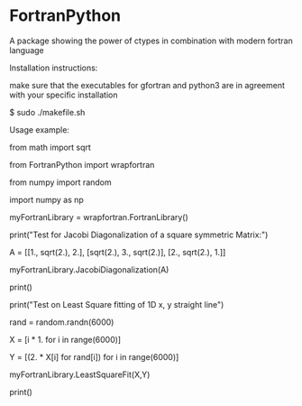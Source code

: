# FortranPython
A package showing the power of ctypes in combination with modern fortran language

Installation instructions:

make sure that the executables for gfortran and python3 are in agreement with your specific installation

$ sudo ./makefile.sh
 
Usage example:

from math import sqrt

from FortranPython import wrapfortran

from numpy import random

import numpy as np

myFortranLibrary = wrapfortran.FortranLibrary()

print("Test for Jacobi Diagonalization of a square symmetric Matrix:")

A = [[1., sqrt(2.), 2.],
      [sqrt(2.), 3., sqrt(2.)],
      [2., sqrt(2.), 1.]]

myFortranLibrary.JacobiDiagonalization(A)

print()

print("Test on Least Square fitting of 1D x, y straight line")

rand = random.randn(6000)

X = [i * 1. for i in range(6000)]

Y = [(2. * X[i] for rand[i]) for i in range(6000)]

myFortranLibrary.LeastSquareFit(X,Y)

print()




